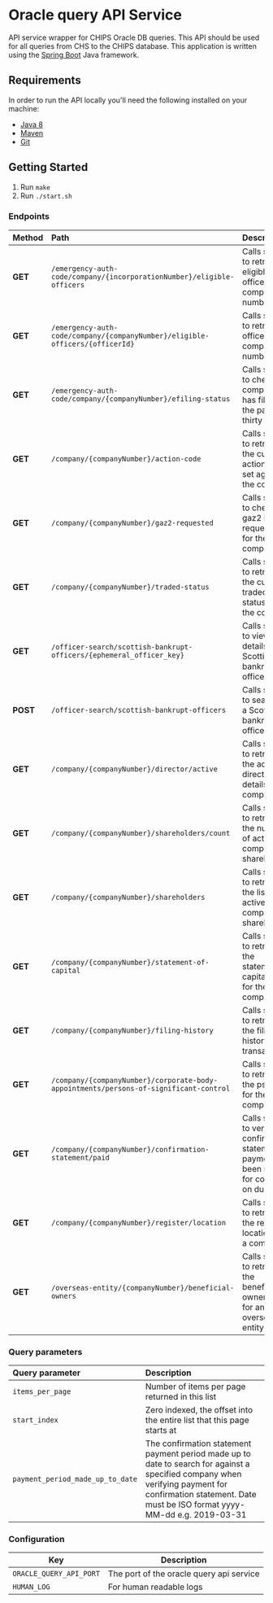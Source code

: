 # Oracle query API Service
API service wrapper for CHIPS Oracle DB queries. This API should be used for all queries from CHS to the CHIPS database. This application is written using the [Spring Boot](http://projects.spring.io/spring-boot/) Java framework.

## Requirements
In order to run the API locally you'll need the following installed on your machine:

- [Java 8](http://www.oracle.com/technetwork/java/javase/downloads/jdk8-downloads-2133151.html)
- [Maven](https://maven.apache.org/download.cgi)
- [Git](https://git-scm.com/downloads)

## Getting Started
1. Run `make`
2. Run `./start.sh`

### Endpoints

Method    | Path                                                                                  | Description
:---------|:--------------------------------------------------------------------------------------|:-----------
**GET**   | `/emergency-auth-code/company/{incorporationNumber}/eligible-officers`                | Calls service to retrieve eligible officers for company number
**GET**   | `/emergency-auth-code/company/{companyNumber}/eligible-officers/{officerId}`          | Calls service to retrieve officer for company number
**GET**   | `/emergency-auth-code/company/{companyNumber}/efiling-status`                         | Calls service to check if company has filed in the past thirty days
**GET**   | `/company/{companyNumber}/action-code`                                                | Calls service to retrieve the current action code set against the company
**GET**   | `/company/{companyNumber}/gaz2-requested`                                             | Calls service to check if a gaz2 is requested for the company
**GET**   | `/company/{companyNumber}/traded-status`                                              | Calls service to retrieve the current traded status for the company
**GET**   | `/officer-search/scottish-bankrupt-officers/{ephemeral_officer_key}`                  | Calls service to view the details for a Scottish bankrupt officer
**POST**  | `/officer-search/scottish-bankrupt-officers`                                          | Calls service to search for a Scottish bankrupt officer
**GET**   | `/company/{companyNumber}/director/active`                                            | Calls service to retrieve the active director details of a company
**GET**   | `/company/{companyNumber}/shareholders/count`                                         | Calls service to retrieve the number of active company shareholders
**GET**   | `/company/{companyNumber}/shareholders`                                               | Calls service to retrieve the list of all active company shareholders
**GET**   | `/company/{companyNumber}/statement-of-capital`                                       | Calls service to retrieve the statement of capital data for the company
**GET**   | `/company/{companyNumber}/filing-history`                                             | Calls service to retrieve the filing history transactions
**GET**   | `/company/{companyNumber}/corporate-body-appointments/persons-of-significant-control` | Calls service to retrieve the psc data for the company
**GET**   | `/company/{companyNumber}/confirmation-statement/paid`                                | Calls service to verify confirmation statement payment has been made for company on due date
**GET**   | `/company/{companyNumber}/register/location`                                          | Calls service to retrieve the registers locations for a company
**GET**   | `/overseas-entity/{companyNumber}/beneficial-owners`                                  | Calls service to retrieve the beneficial owner data for an overseas entity

### Query parameters
Query parameter          | Description
:------------------------|:-----------
`items_per_page`         | Number of items per page returned in this list
`start_index`            | Zero indexed, the offset into the entire list that this page starts at
`payment_period_made_up_to_date`| The confirmation statement payment period made up to date to search for against a specified company when verifying payment for confirmation statement. Date must be ISO format yyyy-MM-dd e.g. 2019-03-31
### Configuration

Key                | Description
-------------------|------------------------------------
`ORACLE_QUERY_API_PORT`|The port of the oracle query api service
`HUMAN_LOG`            |For human readable logs
